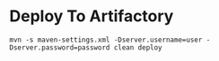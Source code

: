 # Deploy To Artifactory
```shell script
mvn -s maven-settings.xml -Dserver.username=user -Dserver.password=password clean deploy
```
